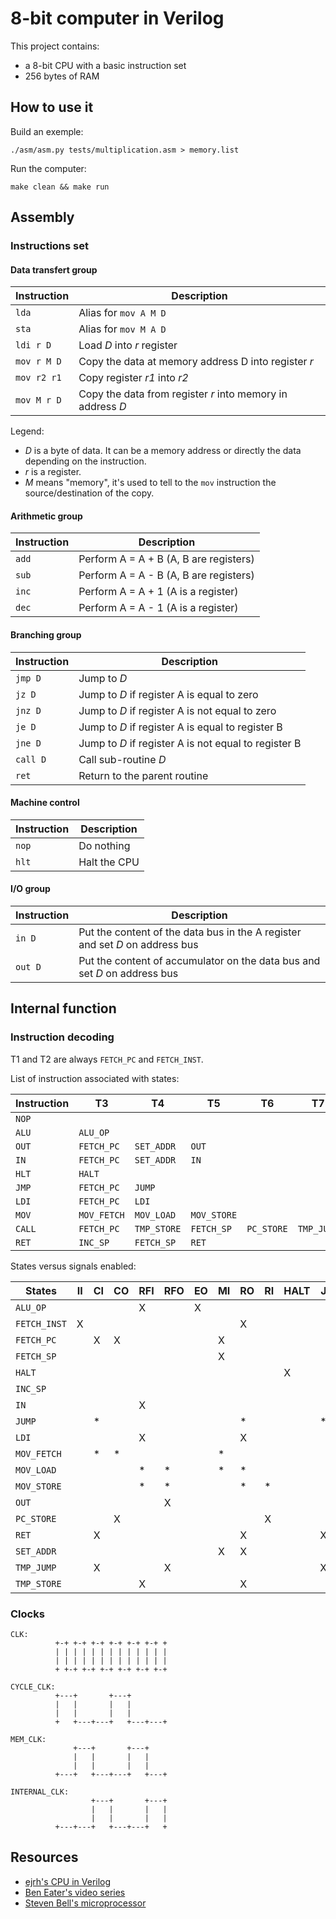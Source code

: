 8-bit computer in Verilog
=========================

This project contains:

* a 8-bit CPU with a basic instruction set
* 256 bytes of RAM


## How to use it

Build an exemple:

```
./asm/asm.py tests/multiplication.asm > memory.list
```

Run the computer:

```
make clean && make run
```


## Assembly

### Instructions set

#### Data transfert group

| Instruction   | Description                                                |
|---------------|------------------------------------------------------------|
| `lda`         | Alias for `mov A M D`                                      |
| `sta`         | Alias for `mov M A D`                                      |
| `ldi r D`     | Load _D_ into _r_ register                                 |
| `mov r M D`   | Copy the data at memory address D into register _r_        |
| `mov r2 r1`   | Copy register _r1_ into _r2_                               |
| `mov M r D`   | Copy the data from register _r_ into memory in address _D_ |


Legend:

* _D_ is a byte of data. It can be a memory address or directly the data depending on the instruction.
* _r_ is a register.
* _M_ means "memory", it's used to tell to the `mov` instruction the source/destination of the copy.


#### Arithmetic group

| Instruction   | Description                                                |
|---------------|------------------------------------------------------------|
| `add`       | Perform A = A + B (A, B are registers)                       |
| `sub`       | Perform A = A - B (A, B are registers)                       |
| `inc`       | Perform A = A + 1 (A is a register)                          |
| `dec`       | Perform A = A - 1 (A is a register)                          |


#### Branching group

| Instruction   | Description                                                |
|---------------|------------------------------------------------------------|
| `jmp D`       | Jump to _D_                                                |
| `jz D `       | Jump to _D_ if register A is equal to zero                 |
| `jnz D`       | Jump to _D_ if register A is not equal to zero             |
| `je D `       | Jump to _D_ if register A is equal to register B           |
| `jne D`       | Jump to _D_ if register A is not equal to register B       |
| `call D`      | Call sub-routine _D_                                       |
| `ret`         | Return to the parent routine                               |


#### Machine control

| Instruction   | Description                                                |
|---------------|------------------------------------------------------------|
| `nop`         | Do nothing                                                 |
| `hlt`         | Halt the CPU                                               |


#### I/O group

| Instruction   | Description                                                                  |
|---------------|------------------------------------------------------------------------------|
| `in D`        | Put the content of the data bus in the A register and set _D_ on address bus |
| `out D`       | Put the content of accumulator on the data bus and set _D_ on address bus    |



## Internal function

### Instruction decoding

T1 and T2 are always `FETCH_PC` and `FETCH_INST`.

List of instruction associated with states:

| Instruction | T3          | T4          | T5          | T6         | T7         |
|-------------|-------------|-------------|-------------|------------|------------|
| `NOP`       |             |             |             |            |            |
| `ALU`       | `ALU_OP`    |             |             |            |            |
| `OUT`       | `FETCH_PC`  | `SET_ADDR`  | `OUT`       |            |            |
| `IN `       | `FETCH_PC`  | `SET_ADDR`  | `IN`        |            |            |
| `HLT`       | `HALT`      |             |             |            |            |
| `JMP`       | `FETCH_PC`  | `JUMP`      |             |            |            |
| `LDI`       | `FETCH_PC`  | `LDI`       |             |            |            |
| `MOV`       | `MOV_FETCH` | `MOV_LOAD`  | `MOV_STORE` |            |            |
| `CALL`      | `FETCH_PC`  | `TMP_STORE` | `FETCH_SP`  | `PC_STORE` | `TMP_JUMP` |
| `RET`       | `INC_SP`    | `FETCH_SP`  | `RET`       |            |            |


States versus signals enabled:

| States        | II | CI | CO | RFI | RFO | EO | MI | RO | RI | HALT | J | SO | SD | SI | MEM/IO |
|---------------|----|----|----|-----|-----|----|----|----|----|------|---|----|----|----|--------|
| `ALU_OP`      |    |    |    | X   |     | X  |    |    |    |      |   |    |    |    |        |
| `FETCH_INST`  | X  |    |    |     |     |    |    | X  |    |      |   |    |    |    |        |
| `FETCH_PC`    |    | X  | X  |     |     |    | X  |    |    |      |   |    |    |    |        |
| `FETCH_SP`    |    |    |    |     |     |    | X  |    |    |      |   | X  |    |    |        |
| `HALT`        |    |    |    |     |     |    |    |    |    | X    |   |    |    |    |        |
| `INC_SP`      |    |    |    |     |     |    |    |    |    |      |   |    |    | X  |        |
| `IN`          |    |    |    | X   |     |    |    |    |    |      |   |    |    |    | X      |
| `JUMP`        |    | *  |    |     |     |    |    | *  |    |      | * |    |    |    |        |
| `LDI`         |    |    |    | X   |     |    |    | X  |    |      |   |    |    |    |        |
| `MOV_FETCH`   |    | *  | *  |     |     |    | *  |    |    |      |   |    |    |    |        |
| `MOV_LOAD`    |    |    |    | *   | *   |    | *  | *  |    |      |   |    |    |    |        |
| `MOV_STORE`   |    |    |    | *   | *   |    |    | *  | *  |      |   |    |    |    |        |
| `OUT`         |    |    |    |     | X   |    |    |    |    |      |   |    |    |    | X      |
| `PC_STORE`    |    |    | X  |     |     |    |    |    | X  |      |   |    |    |    |        |
| `RET`         |    | X  |    |     |     |    |    | X  |    |      | X |    |    |    |        |
| `SET_ADDR`    |    |    |    |     |     |    | X  | X  |    |      |   |    |    |    |        |
| `TMP_JUMP`    |    | X  |    |     | X   |    |    |    |    |      | X |    | X  | X  |        |
| `TMP_STORE`   |    |    |    | X   |     |    |    | X  |    |      |   |    |    |    |        |


### Clocks

```
CLK:
          +-+ +-+ +-+ +-+ +-+ +-+ +
          | | | | | | | | | | | | |
          | | | | | | | | | | | | |
          + +-+ +-+ +-+ +-+ +-+ +-+

CYCLE_CLK:
          +---+       +---+
          |   |       |   |
          |   |       |   |
          +   +---+---+   +---+---+

MEM_CLK:
              +---+       +---+
              |   |       |   |
              |   |       |   |
          +---+   +---+---+   +---+

INTERNAL_CLK:
                  +---+       +---+
                  |   |       |   |
                  |   |       |   |
          +---+---+   +---+---+   +
```



## Resources

* [ejrh's CPU in Verilog](https://github.com/ejrh/cpu)
* [Ben Eater's video series](https://eater.net/8bit/)
* [Steven Bell's microprocessor](https://stanford.edu/~sebell/oc_projects/ic_design_finalreport.pdf)
